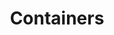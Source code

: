 ---
weight: 999
title: "Containers"
description: "[Docker](./containers/docker) • [OpenVZ](./containers/openvz) • [SolarisZones](./containers/solariszones)"
icon: "kubernetes"
icontype: "simple"
toc: true
---